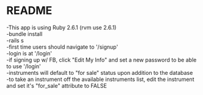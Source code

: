 # README  

-This app is using Ruby 2.6.1 (rvm use 2.6.1)  
-bundle install  
-rails s  
-first time users should navigate to '/signup'  
-login is at '/login'  
-if signing up w/ FB, click "Edit My Info" and set a new password to be able to use '/login'   
-instruments will default to "for sale" status upon addition to the database  
-to take an instrument off the available instruments list, edit the instrument and set it's "for_sale" attribute to FALSE


